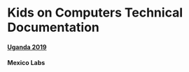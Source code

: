 # Kids on Computers Technical Documentation

#### [Uganda 2019](uganda/2019/README.md)

#### Mexico Labs

